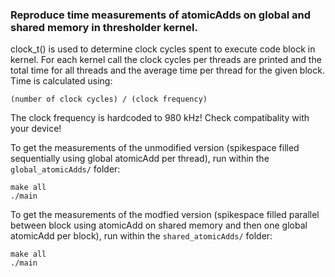 ### Reproduce time measurements of atomicAdds on global and shared memory in thresholder kernel.

clock_t() is used to determine clock cycles spent to execute code block in kernel. 
For each kernel call the clock cycles per threads are printed and the total time for all threads and the average time per thread for the given block.
Time is calculated using:
```
(number of clock cycles) / (clock frequency)
```
The clock frequency is hardcoded to 980 kHz! Check compatibality with your device!

To get the measurements of the unmodified version (spikespace filled sequentially using global atomicAdd per thread), run within the `global_atomicAdds/` folder:

```
make all
./main
```

To get the measurements of the modfied version (spikespace filled parallel between block using atomicAdd on shared memory and then one global atomicAdd per block), run within the `shared_atomicAdds/` folder:
```
make all
./main
```


